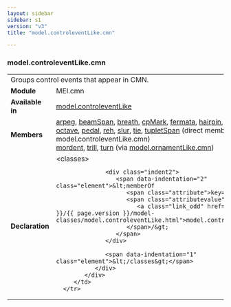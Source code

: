 ```yaml
---
layout: sidebar
sidebar: s1
version: "v3"
title: "model.controleventLike.cmn"

---
```


<div class="classSpec model">
   <h3 id="model.controleventLike.cmn">model.controleventLike.cmn</h3>
   <table class="wovenodd">
      <tr>
         <td colspan="2" class="wovenodd-col2">Groups control events that appear in CMN.</td>
      </tr>
      <tr>
         <td class="wovenodd-col1">
            <strong>Module</strong>
         </td>
         <td class="wovenodd-col2">MEI.cmn</td>
      </tr>
      <tr>
         <td class="wovenodd-col1">
            <strong>Available in</strong>
         </td>
         <td class="wovenodd-col2">
            <div class="parent">
               <div>
                  <a class="link_odd_classSpec" href="{{ site.baseurl }}/{{ page.version }}/model-classes/model.controleventLike.html">model.controleventLike</a>
               </div>
            </div>
         </td>
      </tr>
      <tr>
         <td class="wovenodd-col1">
            <strong>Members</strong>
         </td>
         <td class="wovenodd-col2">
            <div class="parent">
               <div>
                  <a class="link_odd_elementSpec" href="{{ site.baseurl }}/{{ page.version }}/elements/arpeg.html">arpeg</a>, 
                  <a class="link_odd_elementSpec" href="{{ site.baseurl }}/{{ page.version }}/elements/beamSpan.html">beamSpan</a>, 
                  <a class="link_odd_elementSpec" href="{{ site.baseurl }}/{{ page.version }}/elements/breath.html">breath</a>, 
                  <a class="link_odd_elementSpec" href="{{ site.baseurl }}/{{ page.version }}/elements/cpMark.html">cpMark</a>, 
                  <a class="link_odd_elementSpec" href="{{ site.baseurl }}/{{ page.version }}/elements/fermata.html">fermata</a>, 
                  <a class="link_odd_elementSpec" href="{{ site.baseurl }}/{{ page.version }}/elements/hairpin.html">hairpin</a>, 
                  <a class="link_odd_elementSpec" href="{{ site.baseurl }}/{{ page.version }}/elements/harpPedal.html">harpPedal</a>, 
                  <a class="link_odd_elementSpec" href="{{ site.baseurl }}/{{ page.version }}/elements/octave.html">octave</a>, 
                  <a class="link_odd_elementSpec" href="{{ site.baseurl }}/{{ page.version }}/elements/pedal.html">pedal</a>, 
                  <a class="link_odd_elementSpec" href="{{ site.baseurl }}/{{ page.version }}/elements/reh.html">reh</a>, 
                  <a class="link_odd_elementSpec" href="{{ site.baseurl }}/{{ page.version }}/elements/slur.html">slur</a>, 
                  <a class="link_odd_elementSpec" href="{{ site.baseurl }}/{{ page.version }}/elements/tie.html">tie</a>, 
                  <a class="link_odd_elementSpec" href="{{ site.baseurl }}/{{ page.version }}/elements/tupletSpan.html">tupletSpan</a> (direct members of model.controleventLike.cmn)
               </div>
               <div>
                  <a class="link_odd_elementSpec" href="{{ site.baseurl }}/{{ page.version }}/model-classes/mordent.html">mordent</a>, 
                  <a class="link_odd_elementSpec" href="{{ site.baseurl }}/{{ page.version }}/model-classes/trill.html">trill</a>, 
                  <a class="link_odd_elementSpec" href="{{ site.baseurl }}/{{ page.version }}/model-classes/turn.html">turn</a>
                  <span> (via 
                     <a class="link_odd_classSpec" href="{{ site.baseurl }}/{{ page.version }}/model-classes/model.ornamentLike.cmn.html">model.ornamentLike.cmn</a>)
                  </span>
               </div>
            </div>
         </td>
      </tr>
      <tr>
         <td class="wovenodd-col1">
            <strong>Declaration</strong>
         </td>
         <td class="wovenodd-col2">
            <div xml:space="preserve" class="pre">
               <div class="indent1">
                  <span data-indentation="1" class="element">&lt;classes&gt;</span>
                  
                  <div class="indent2">
                     <span data-indentation="2" class="element">&lt;memberOf 
                        <span class="attribute">key=</span>
                        <span class="attributevalue">"
                           <a class="link_odd" href="{{ site.baseurl }}/{{ page.version }}/model-classes/model.controleventLike.html">model.controleventLike</a>"
                        </span>/&gt;
                     </span>
                  </div>
                  
                  <span data-indentation="1" class="element">&lt;/classes&gt;</span>
               </div>
            </div>
         </td>
      </tr>
   </table>
</div>